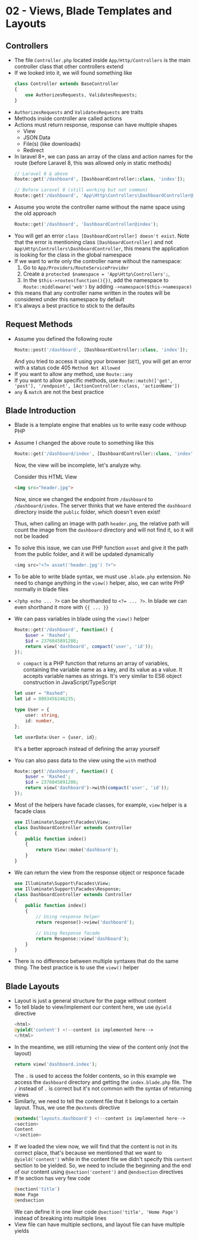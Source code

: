 # 02 - Views, Blade Templates and Layouts

## Controllers

- The file `Controller.php` located inside `App/Http/Controllers` is the main controller class that other controllers extend
- If we looked into it, we will found something like
    ```php
    class Controller extends BaseController
    {
        use AuthorizesRequests, ValidatesRequests;
    }
    ```
- `AuthorizesRequests` and `ValidatesRequests` are traits
- Methods inside controller are called actions
- Actions must return response, response can have multiple shapes
  - View
  - JSON Data
  - File(s) (like downloads)
  - Redirect
- In laravel 8+, we can pass an array of the class and action names for the route (before Laravel 8, this was allowed only in static methods)
    ```php
    // Laravel 8 & above
    Route::get('/dashboard', [DashboardController::class, 'index']);

    // Before Laravel 8 (still working but not common)
    Route::get('/dashboard', 'App\Http\Controllers\DashboardController@index');
    ```
- Assume you wrote the controller name without the name space using the old approach
    ```php
    Route::get('/dashboard', 'DashboardController@index');
    ```
- You will get an error `class [DashboardController] doesn't exist`. Note that the error is mentioning class `[DashboardController]` and not `App\Http\Controllers\DashboardController`, this means the application is looking for the class in the global namespace
- If we want to write only the controller name without the namespace:
  1. Go to `App/Providers/RouteServiceProvider`
  2. Create a `protected $namespace = 'App\Http\Controllers';`, 
  3. In the `$this->routes(function(){})`, add the namespace to `Route::middleware('web')` by adding `->namespace($this->namespace)`
- this means that any controller name written in the routes will be considered under this namespace by default
- It's always a best practice to stick to the defaults

## Request Methods

- Assume you defined the following route
    ```php
    Route::post('/dashboard', [DashboardController::class, 'index']);
    ```
    And you tried to access it using your browser (`GET`), you will get an error with a status code 405 `Method Not Allowed`
- If you want to allow any method, use `Route::any`
- If you want to allow specific methods, use `Route::match(['get', 'post'], '/endpoint', [ActionController::class, 'actionName'])`
- `any` & `match` are not the best practice

## Blade Introduction

- Blade is a template engine that enables us to write easy code withoup PHP
- Assume I changed the above route to something like this
  ```php
  Route::get('/dashboard/index', [DashboardController::class, 'index']);
  ``` 
  Now, the view will be incomplete, let's analyze why.
  
  Consider this HTML View

  ```html
  <img src="header.jpg">
  ```

  Now, since we changed the endpoint from `/dashboard` to `/dashboard/index`. The server thinks that we have entered the `dashboard` directory inside the `public` folder, which doesn't even exist!

  Thus, when calling an image with path `header.png`, the relative path will count the image from the `dashboard` directory and will not find it, so it will not be loaded

- To solve this issue, we can use PHP function `asset` and give it the path from the public folder, and it will be updated dynamically
    ```php
   <img src="<?= asset('header.jpg') ?>"> 
    ```
- To be able to write blade syntax, we must use `.blade.php` extension. No need to change anything in the `view()` helper, also, we can write PHP normally in blade files
- `<?php echo ... ?>` can be shorthanded to `<?= ... ?>`. In blade we can even shorthand it more with `{{ ... }}`
- We can pass variables in blade using the `view()` helper
    ```php
    Route::get('/dashboard', function() {
        $user = 'Rashed';
        $id = 2376845891208;
        return view('dashboard', compact('user', 'id'));
    });
    ```
    - `compact` is a PHP function that returns an array of variables, containing the variable name as a key, and its value as a value. It accepts variable names as strings. It's very similar to ES6 object construction in JavaScript/TypeScript
    ```ts
    let user = "Rashed";
    let id = 8093456246235;
    
    type User = {
        user: string,
        id: number,
    };

    let userData:User = {user, id};
    ``` 
    It's a better approach instead of defining the array yourself
- You can also pass data to the view using the `with` method
    ```php
    Route::get('/dashboard', function() {
        $user = 'Rashed';
        $id = 2376845891208;
        return view('dashboard')->with(compact('user', 'id'));
    });
    ```
- Most of the helpers have facade classes, for example, `view` helper is a facade class
    ```php
    use Illuminate\Support\Facades\View;
    class DashboardController extends Controller
    {
        public function index()
        {
            return View::make('dashboard');
        }
    }
    ```
- We can return the view from the response object or responce facade
    ```php
    use Illuminate\Support\Facades\View;
    use Illuminate\Support\Facades\Response;
    class DashboardController extends Controller
    {
        public function index()
        {
            // Using response helper
            return response()->view('dashboard');

            // Using Response facade
            return Response::view('dashboard');
        }
    }
    ```
- There is no difference between multiple syntaxes that do the same thing. The best practice is to use the `view()` helper

## Blade Layouts

- Layout is just a general structure for the page without content
- To tell blade to view/implement our content here, we use `@yield` directive
    ```php
    <html>
    @yield('content') <!--content is implemented here-->
    </html>
    ```
- In the meantime, we still returning the view of the content only (not the layout)
    ```php
    return view('dashboard.index');
    ```
    The `.` is used to access the folder contents, so in this example we access the `dashboard` directory and getting the `index.blade.php` file. The `/` instead of `.` is correct but it's not common with the syntax of returning views
- Similarly, we need to tell the content file that it belongs to a certain layout. Thus, we use the `@extends` directive
     ```php
    @extends('layouts.dashboard') <!--content is implemented here-->
    <section>
    Content
    </section>
    ```
- If we loaded the view now, we will find that the content is not in its correct place, that's because we mentioned that we want to `@yield('content')` while in the content file we didn't specify this `content` section to be yielded. So, we need to include the beginning and the end of our content using `@section('content')` and `@endsection` directives
- If te section has very few code
    ```php
    @section('title')
    Home Page
    @endsection
    ```
    We can define it in one liner code `@section('title', 'Home Page')` instead of breaking into multiple lines
- View file can have multiple sections, and layout file can have multiple yields